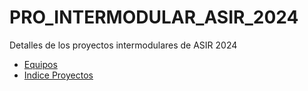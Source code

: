 # PRO_INTERMODULAR_ASIR_2024
Detalles de los proyectos intermodulares de ASIR 2024

* [Equipos](data/equipos.md)
* [Indice Proyectos](data/indice_proyectos.md)

